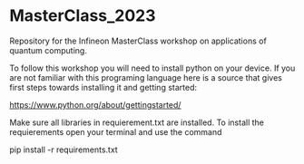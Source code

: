 # MasterClass_2023
Repository for the Infineon MasterClass workshop on applications of quantum computing. 

To follow this workshop you will need to install python on your device. If you are not familiar with this programing language here is a source that gives first steps towards installing it and getting started: 

https://www.python.org/about/gettingstarted/

Make sure all libraries in requierement.txt are installed. To install the requierements open your terminal and use the command 

pip install -r requirements.txt


